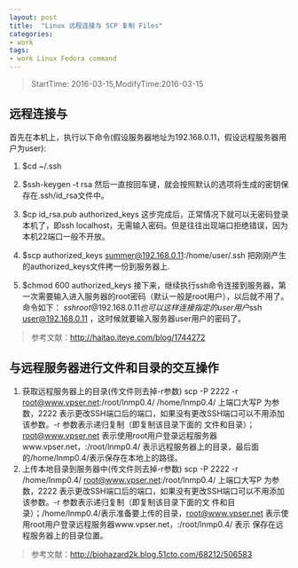 ```yaml
---
layout: post
title:  "Linux 远程连接与 SCP 复制 Files"
categories:
- work
tags:
- work Linux Fedora command
---
```


> StartTime: 2016-03-15,ModifyTime:2016-03-15

<!---more--->

## 远程连接与
首先在本机上，执行以下命令(假设服务器地址为192.168.0.11，假设远程服务器用户为user):

1. $cd ~/.ssh

2. $ssh-keygen   -t   rsa
      然后一直按回车键，就会按照默认的选项将生成的密钥保存在.ssh/id_rsa文件中。

3. $cp id_rsa.pub authorized_keys
      这步完成后，正常情况下就可以无密码登录本机了，即ssh localhost，无需输入密码。但是往往出现端口拒绝错误，因为本机22端口一般不开放。

4. $scp authorized_keys summer@192.168.0.11:/home/user/.ssh
      把刚刚产生的authorized_keys文件拷一份到服务器上.　　

5. $chmod 600 authorized_keys
      接下来，继续执行ssh命令连接到服务器，第一次需要输入进入服务器的root密码（默认一般是root用户），以后就不用了。命令如下：
      $ssh root@192.168.0.11
      也可以这样连接指定的user用户$ssh user@192.168.0.11 ，这时候就要输入服务器user用户的密码了。
> 参考文献：http://haitao.iteye.com/blog/1744272

## 与远程服务器进行文件和目录的交互操作
1.   获取远程服务器上的目录(传文件则去掉-r参数)
scp -P 2222 -r root@www.vpser.net:/root/lnmp0.4/ /home/lnmp0.4/
    上端口大写P 为参数，2222 表示更改SSH端口后的端口，如果没有更改SSH端口可以不用添加该参数。-r 参数表示递归复制（即复制该目录下面的       文件和目录）；root@www.vpser.net 表示使用root用户登录远程服务器www.vpser.net，:/root/lnmp0.4/ 表示远程服务器上的目录，最后面                     的/home/lnmp0.4/表示保存在本地上的路径。
2.  上传本地目录到服务器中(传文件则去掉-r参数)
   scp -P 2222 -r /home/lnmp0.4/ root@www.vpser.net:/root/lnmp0.4/
  上端口大写P 为参数，2222 表示更改SSH端口后的端口，如果没有更改SSH端口可以不用添加该参数。-r 参数表示递归复制（即复制该目录下面的文    件和目录）；/home/lnmp0.4/表示准备要上传的目录，root@www.vpser.net 表示使用root用户登录远程服务器www.vpser.net，:/root/lnmp0.4/ 表示      保存在远程服务器上的目录位置。
> 参考文献：http://biohazard2k.blog.51cto.com/68212/506583
